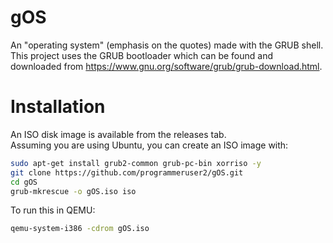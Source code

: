 # gOS
An "operating system" (emphasis on the quotes) made with the GRUB shell.
This project uses the GRUB bootloader which can be found and downloaded from https://www.gnu.org/software/grub/grub-download.html.
# Installation
An ISO disk image is available from the releases tab.  
Assuming you are using Ubuntu, you can create an ISO image with:
```bash
sudo apt-get install grub2-common grub-pc-bin xorriso -y
git clone https://github.com/programmeruser2/gOS.git
cd gOS
grub-mkrescue -o gOS.iso iso
```
To run this in QEMU:
```bash
qemu-system-i386 -cdrom gOS.iso
```

